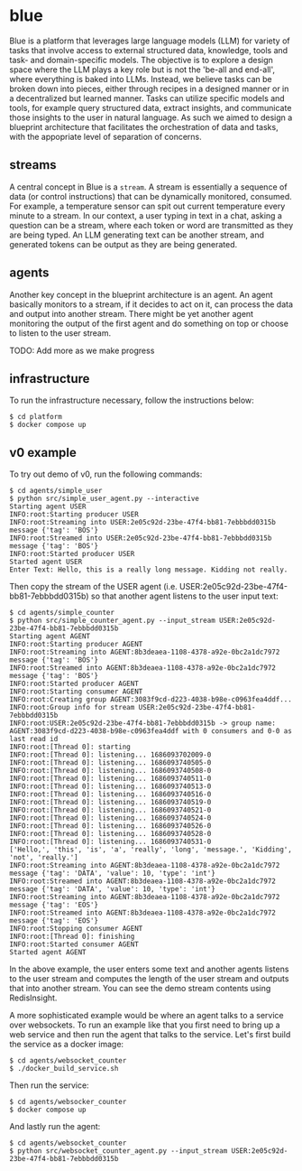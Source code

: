 # blue

Blue is a platform that leverages large language models (LLM) for variety of tasks that involve access to external structured data, knowledge, tools and task- and domain-specific models. The objective is to explore a design space where the LLM plays a key role but is not the 'be-all and end-all', where everything is baked into LLMs. Instead, we believe tasks can be broken down into pieces, either through recipes in a designed manner or in a decentralized but learned manner. Tasks can utilize specific models and tools, for example query structured data, extract insights, and communicate those insights to the user in natural language. As such we aimed to design a blueprint architecture that facilitates the orchestration of data and tasks, with the appopriate level of separation of concerns.

## streams
A central concept in Blue is a `stream`. A stream is essentially a sequence of data (or control instructions) that can be dynamically monitored, consumed. For example, a temperature sensor can spit out current temperature every minute to a stream. In our context, a user typing in text in a chat, asking a question can be a stream, where each token or word are transmitted as they are being typed. An LLM generating text can be another stream, and generated tokens can be output as they are being generated.

## agents
Another key concept in the blueprint architecture is an agent. An agent basically monitors to a stream, if it decides to act on it, can process the data and output into another stream. There might be yet another agent monitoring the output of the first agent and do something on top or choose to listen to the user stream. 

TODO: Add more as we make progress

## infrastructure
To run the infrastructure necessary, follow the instructions below:
```
$ cd platform
$ docker compose up
```

## v0 example
To try out demo of v0, run the following commands:
```
$ cd agents/simple_user
$ python src/simple_user_agent.py --interactive
Starting agent USER
INFO:root:Starting producer USER
INFO:root:Streaming into USER:2e05c92d-23be-47f4-bb81-7ebbbdd0315b message {'tag': 'BOS'}
INFO:root:Streamed into USER:2e05c92d-23be-47f4-bb81-7ebbbdd0315b message {'tag': 'BOS'}
INFO:root:Started producer USER
Started agent USER
Enter Text: Hello, this is a really long message. Kidding not really.
```
Then copy the stream of the USER agent (i.e. USER:2e05c92d-23be-47f4-bb81-7ebbbdd0315b)  so that another agent listens to the user input text:
```
$ cd agents/simple_counter
$ python src/simple_counter_agent.py --input_stream USER:2e05c92d-23be-47f4-bb81-7ebbbdd0315b
Starting agent AGENT
INFO:root:Starting producer AGENT
INFO:root:Streaming into AGENT:8b3deaea-1108-4378-a92e-0bc2a1dc7972 message {'tag': 'BOS'}
INFO:root:Streamed into AGENT:8b3deaea-1108-4378-a92e-0bc2a1dc7972 message {'tag': 'BOS'}
INFO:root:Started producer AGENT
INFO:root:Starting consumer AGENT
INFO:root:Creating group AGENT:3083f9cd-d223-4038-b98e-c0963fea4ddf...
INFO:root:Group info for stream USER:2e05c92d-23be-47f4-bb81-7ebbbdd0315b
INFO:root:USER:2e05c92d-23be-47f4-bb81-7ebbbdd0315b -> group name: AGENT:3083f9cd-d223-4038-b98e-c0963fea4ddf with 0 consumers and 0-0 as last read id
INFO:root:[Thread 0]: starting
INFO:root:[Thread 0]: listening... 1686093702009-0
INFO:root:[Thread 0]: listening... 1686093740505-0
INFO:root:[Thread 0]: listening... 1686093740508-0
INFO:root:[Thread 0]: listening... 1686093740511-0
INFO:root:[Thread 0]: listening... 1686093740513-0
INFO:root:[Thread 0]: listening... 1686093740516-0
INFO:root:[Thread 0]: listening... 1686093740519-0
INFO:root:[Thread 0]: listening... 1686093740521-0
INFO:root:[Thread 0]: listening... 1686093740524-0
INFO:root:[Thread 0]: listening... 1686093740526-0
INFO:root:[Thread 0]: listening... 1686093740528-0
INFO:root:[Thread 0]: listening... 1686093740531-0
['Hello,', 'this', 'is', 'a', 'really', 'long', 'message.', 'Kidding', 'not', 'really.']
INFO:root:Streaming into AGENT:8b3deaea-1108-4378-a92e-0bc2a1dc7972 message {'tag': 'DATA', 'value': 10, 'type': 'int'}
INFO:root:Streamed into AGENT:8b3deaea-1108-4378-a92e-0bc2a1dc7972 message {'tag': 'DATA', 'value': 10, 'type': 'int'}
INFO:root:Streaming into AGENT:8b3deaea-1108-4378-a92e-0bc2a1dc7972 message {'tag': 'EOS'}
INFO:root:Streamed into AGENT:8b3deaea-1108-4378-a92e-0bc2a1dc7972 message {'tag': 'EOS'}
INFO:root:Stopping consumer AGENT
INFO:root:[Thread 0]: finishing
INFO:root:Started consumer AGENT
Started agent AGENT

```
In the above example, the user enters some text and another agents listens to the user stream and computes the length of the user stream and outputs that into another stream. You can see the demo stream contents using RedisInsight.

A more sophisticated example would be where an agent talks to a service over websockets. To run an example like that you first need to bring up a web service and then run the agent that talks to the service. Let's first build the service as a docker image:

```
$ cd agents/websocket_counter
$ ./docker_build_service.sh
```

Then run the service:
```
$ cd agents/websocker_counter
$ docker compose up
```

And lastly run the agent:
```
$ cd agents/websocket_counter
$ python src/websocket_counter_agent.py --input_stream USER:2e05c92d-23be-47f4-bb81-7ebbbdd0315b
```


